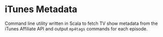 # iTunes Metadata

Command line utility written in Scala to fetch TV show metadata from the iTunes Affiliate API and output `mp4tags` commands for each episode.
